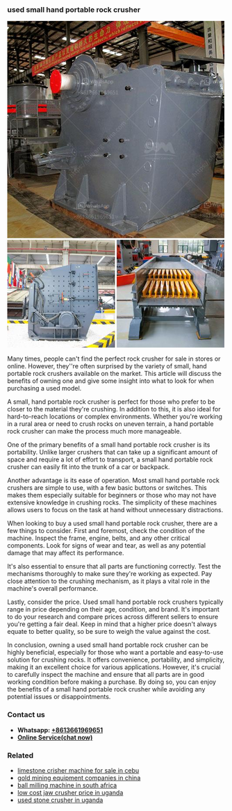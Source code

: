 <h3>used small hand portable rock crusher</h3><img src='1708497153.jpg' alt=''><p>Many times, people can't find the perfect rock crusher for sale in stores or online. However, they''re often surprised by the variety of small, hand portable rock crushers available on the market. This article will discuss the benefits of owning one and give some insight into what to look for when purchasing a used model.</p><p>A small, hand portable rock crusher is perfect for those who prefer to be closer to the material they're crushing. In addition to this, it is also ideal for hard-to-reach locations or complex environments. Whether you're working in a rural area or need to crush rocks on uneven terrain, a hand portable rock crusher can make the process much more manageable.</p><p>One of the primary benefits of a small hand portable rock crusher is its portability. Unlike larger crushers that can take up a significant amount of space and require a lot of effort to transport, a small hand portable rock crusher can easily fit into the trunk of a car or backpack.</p><p>Another advantage is its ease of operation. Most small hand portable rock crushers are simple to use, with a few basic buttons or switches. This makes them especially suitable for beginners or those who may not have extensive knowledge in crushing rocks. The simplicity of these machines allows users to focus on the task at hand without unnecessary distractions.</p><p>When looking to buy a used small hand portable rock crusher, there are a few things to consider. First and foremost, check the condition of the machine. Inspect the frame, engine, belts, and any other critical components. Look for signs of wear and tear, as well as any potential damage that may affect its performance.</p><p>It's also essential to ensure that all parts are functioning correctly. Test the mechanisms thoroughly to make sure they're working as expected. Pay close attention to the crushing mechanism, as it plays a vital role in the machine's overall performance.</p><p>Lastly, consider the price. Used small hand portable rock crushers typically range in price depending on their age, condition, and brand. It's important to do your research and compare prices across different sellers to ensure you're getting a fair deal. Keep in mind that a higher price doesn't always equate to better quality, so be sure to weigh the value against the cost.</p><p>In conclusion, owning a used small hand portable rock crusher can be highly beneficial, especially for those who want a portable and easy-to-use solution for crushing rocks. It offers convenience, portability, and simplicity, making it an excellent choice for various applications. However, it's crucial to carefully inspect the machine and ensure that all parts are in good working condition before making a purchase. By doing so, you can enjoy the benefits of a small hand portable rock crusher while avoiding any potential issues or disappointments.</p><h3>Contact us</h3><ul><li><strong>Whatsapp:&nbsp;<a href="https://wa.me/8613661969651">+8613661969651</a></strong></li><li><a href="https://swt.shibang-china.com/?git&amp;zhl&amp;used small hand portable rock crusher"><strong>Online Service(chat now)</strong></a></li></ul><h3>Related</h3><ul><li><a href='limestone crisher machine for sale in cebu.md'>limestone crisher machine for sale in cebu</a></li><li><a href='gold mining equipment companies in china.md'>gold mining equipment companies in china</a></li><li><a href='ball milling machine in south africa.md'>ball milling machine in south africa</a></li><li><a href='low cost jaw crusher price in uganda.md'>low cost jaw crusher price in uganda</a></li><li><a href='used stone crusher in uganda.md'>used stone crusher in uganda</a></li></ul>